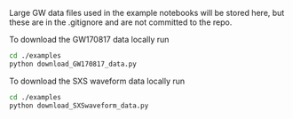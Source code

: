 Large GW data files used in the example notebooks will be stored here, but these are in the .gitignore and are not committed to the repo.

To download the GW170817 data locally run 

```bash
cd ./examples
python download_GW170817_data.py
```

To download the SXS waveform data locally run

```bash
cd ./examples
python download_SXSwaveform_data.py
```

